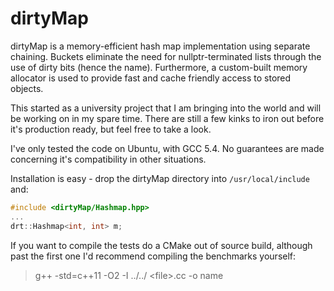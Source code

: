 # dirtyMap

dirtyMap is a memory-efficient hash map implementation
using separate chaining. Buckets eliminate the need for nullptr-terminated
lists through the use of dirty bits (hence the name).
Furthermore, a custom-built memory allocator is used to provide fast and
cache friendly access to stored objects.

This started as a university project that I am bringing
into the world and will be working on in my spare time.
There are still a few kinks to iron out before it's production ready,
but feel free to take a look.

I've only tested the code on Ubuntu, with GCC 5.4.
No guarantees are made concerning it's compatibility in other
situations.

Installation is easy - drop the dirtyMap directory into
`/usr/local/include` and:

```c++
#include <dirtyMap/Hashmap.hpp>
...
drt::Hashmap<int, int> m;
```

If you want to compile the tests do a CMake out of source build,
although past the first one I'd recommend compiling the benchmarks
yourself:

> g++ -std=c++11 -O2 -I ../../ \<file\>.cc -o name
